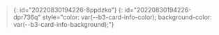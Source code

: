 > {: id="20220830194226-8ppdzko"}
{: id="20220830194226-dpr736q" style="color: var(--b3-card-info-color); background-color: var(--b3-card-info-background);"}
